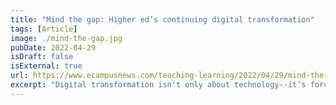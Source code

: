 ```yaml
---
title: "Mind the gap: Higher ed’s continuing digital transformation"
tags: [Article]
image: ./mind-the-gap.jpg
pubDate: 2022-04-29
isDraft: false
isExternal: true
url: https://www.ecampusnews.com/teaching-learning/2022/04/29/mind-the-gap-higher-eds-continuing-digital-transformation/
excerpt: "Digital transformation isn't only about technology--it’s forcing us to think differently about processes, people, and how to engage students."
---
```

